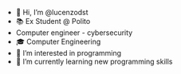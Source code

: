 - 👋 Hi, I’m @lucenzodst
- 📚 Ex Student @ Polito
- Computer engineer - cybersecurity
- 🎓 Computer Engineering
- 👀 I’m interested in programming
- 🌱 I’m currently learning new programming skills
